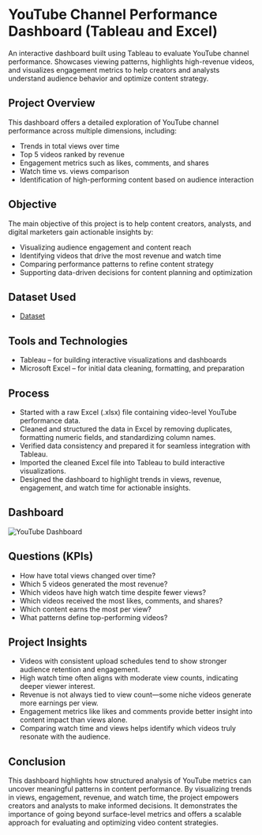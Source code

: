 # YouTube Channel Performance Dashboard (Tableau and Excel)
An interactive dashboard built using Tableau to evaluate YouTube channel performance. Showcases viewing patterns, highlights high-revenue videos, and visualizes engagement metrics to help creators and analysts understand audience behavior and optimize content strategy.


## Project Overview

This dashboard offers a detailed exploration of YouTube channel performance across multiple dimensions, including:

- Trends in total views over time  
- Top 5 videos ranked by revenue  
- Engagement metrics such as likes, comments, and shares  
- Watch time vs. views comparison  
- Identification of high-performing content based on audience interaction

## Objective

The main objective of this project is to help content creators, analysts, and digital marketers gain actionable insights by:

- Visualizing audience engagement and content reach  
- Identifying videos that drive the most revenue and watch time  
- Comparing performance patterns to refine content strategy  
- Supporting data-driven decisions for content planning and optimization

## Dataset Used
- <a href="https://github.com/Tanishka-Chauhan08/YouTube-Analytics-Dashboard/blob/main/YouTube_Project_Dataset.xlsx"> Dataset </a>

## Tools and Technologies

- Tableau – for building interactive visualizations and dashboards  
- Microsoft Excel – for initial data cleaning, formatting, and preparation
  
## Process

- Started with a raw Excel (.xlsx) file containing video-level YouTube performance data. 
- Cleaned and structured the data in Excel by removing duplicates, formatting numeric fields, and standardizing column names.  
- Verified data consistency and prepared it for seamless integration with Tableau.  
- Imported the cleaned Excel file into Tableau to build interactive visualizations.  
- Designed the dashboard to highlight trends in views, revenue, engagement, and watch time for actionable insights.

## Dashboard
![YouTube Dashboard](https://github.com/user-attachments/assets/0536ff09-b35b-43ea-9f72-84b8a0f4a172)

## Questions (KPIs)
- How have total views changed over time?
- Which 5 videos generated the most revenue?
- Which videos have high watch time despite fewer views?
- Which videos received the most likes, comments, and shares?
- Which content earns the most per view?
- What patterns define top-performing videos?


## Project Insights

- Videos with consistent upload schedules tend to show stronger audience retention and engagement.
- High watch time often aligns with moderate view counts, indicating deeper viewer interest.
- Revenue is not always tied to view count—some niche videos generate more earnings per view.
- Engagement metrics like likes and comments provide better insight into content impact than views alone.
- Comparing watch time and views helps identify which videos truly resonate with the audience.

## Conclusion

This dashboard highlights how structured analysis of YouTube metrics can uncover meaningful patterns in content performance. By visualizing trends in views, engagement, revenue, and watch time, the project empowers creators and analysts to make informed decisions. It demonstrates the importance of going beyond surface-level metrics and offers a scalable approach for evaluating and optimizing video content strategies.
